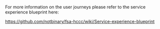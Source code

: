 For more information on the user journeys please refer to the service experience blueprint here: 

https://github.com/notbinary/fsa-hccc/wiki/Service-experience-blueprint